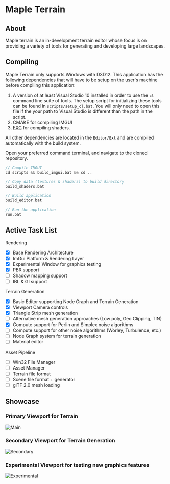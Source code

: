 # Maple Terrain

## About

Maple terrain is an in-development terrain editor whose focus is on providing a variety of tools for generating and developing large landscapes. 

## Compiling

Maple Terrain only supports Windows with D3D12. This application has the following dependencies that will have to be setup on the user's machine before compiling this application:
1. A version of at least Visual Studio 10 installed in order to use the `cl` command line suite of tools. The setup script for initializing these tools can be found in `scripts/setup_cl.bat`. You will only need to open this file if the your path to Visual Studio is different than the path in the script. 
2. CMAKE for compiling IMGUI
3. [FXC](https://docs.microsoft.com/en-us/windows/win32/direct3dtools/fxc) for compiling shaders. 

All other dependencies are located in the `Editor/Ext` and are compiled automatically with the build system. 

Open your preferred command terminal, and navigate to the cloned repository.
```c
// Compile IMGUI
cd scripts && build_imgui.bat && cd ..

// Copy data (textures & shaders) to build directory
build_shaders.bat

// Build application
build_editor.bat

// Run the application
run.bat
```

## Active Task List

Rendering
- [x] Base Rendering Architecture
- [x] ImGui Platform & Rendering Layer
- [x] Experimental Window for graphics testing
- [x] PBR support 
- [ ] Shadow mapping support
- [ ] IBL & GI support 

Terrain Generation
- [x] Basic Editor supporting Node Graph and Terrain Generation
- [x] Viewport Camera controls
- [x] Triangle Strip mesh generation
- [ ] Alternative mesh generation approaches (Low poly, Geo Clipping, TIN) 
- [x] Compute support for Perlin and Simplex noise algorithms
- [ ] Compute support for other noise algorithms (Worley, Turbulence, etc.)
- [ ] Node Graph system for terrain generation
- [ ] Material editor

Asset Pipeline 
- [ ] Win32 File Manager
- [ ] Asset Manager
- [ ] Terrain file format
- [ ] Scene file format + generator
- [ ] glTF 2.0 mesh loading

## Showcase

### Primary Viewport for Terrain
![Main](https://github.com/dustinrhollar/MapleTerrain/blob/main/data/showcase/main_viewport.PNG)

### Secondary Viewport for Terrain Generation
![Secondary](https://github.com/dustinrhollar/MapleTerrain/blob/main/data/showcase/node_editor.PNG)

### Experimental Viewport for testing new graphics features 

![Experimental](https://github.com/dustinrhollar/MapleTerrain/blob/main/data/showcase/experimental_editor.PNG)
